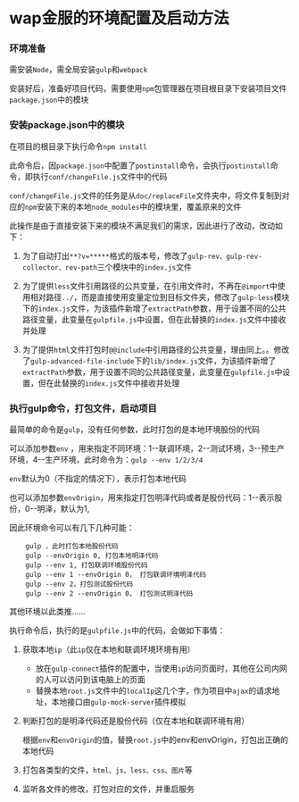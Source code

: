 # wap金服的环境配置及启动方法

<!-- toc -->

### 环境准备

需安装`Node`，需全局安装`gulp`和`webpack`

安装好后，准备好项目代码，需要使用`npm`包管理器在项目根目录下安装项目文件`package.json`中的模块

### 安装package.json中的模块

在项目的根目录下执行命令`npm install`

此命令后，因`package.json`中配置了`postinstall`命令，会执行`postinstall`命令，即执行`conf/changeFile.js`文件中的代码

`conf/changeFile.js`文件的任务是从`doc/replaceFile`文件夹中，将文件复制到对应的`npm`安装下来的本地`node_modules`中的模块里，覆盖原来的文件

此操作是由于直接安装下来的模块不满足我们的需求，因此进行了改动，改动如下：

1. 为了自动打出`**?v=*****`格式的版本号，修改了`gulp-rev、gulp-rev-collector、rev-path`三个模块中的`index.js`文件

2. 为了提供`less`文件引用路径的公共变量，在引用文件时，不再在`@import`中使用相对路径`../`，而是直接使用变量定位到目标文件夹，修改了`gulp-less`模块下的`index.js`文件，为该插件新增了`extractPath`参数，用于设置不同的公共路径变量，此变量在`gulpfile.js`中设置，但在此替换的`index.js`文件中接收并处理

3. 为了提供`html`文件打包时`@@include`中引用路径的公共变量，理由同上。。修改了`gulp-advanced-file-include`下的`lib/index.js`文件，为该插件新增了`extractPath`参数，用于设置不同的公共路径变量，此变量在`gulpfile.js`中设置，但在此替换的`index.js`文件中接收并处理

### 执行gulp命令，打包文件，启动项目

最简单的命令是`gulp`，没有任何参数，此时打包的是本地环境股份的代码

可以添加参数`env` ，用来指定不同环境：1--联调环境，2--测试环境，3--预生产环境，4--生产环境，此时命令为：`gulp --env 1/2/3/4`

`env`默认为0（不指定的情况下），表示打包本地代码

也可以添加参数`envOrigin`，用来指定打包明泽代码或者是股份代码：1--表示股份，0--明泽，默认为1,

因此环境命令可以有几下几种可能： 

```
	gulp ，此时打包本地股份代码
	gulp --envOrigin 0, 打包本地明泽代码
	gulp --env 1, 打包联调环境股份代码
	gulp --env 1 --envOrigin 0， 打包联调环境明泽代码
	gulp --env 2，打包测试股份代码
	gulp --env 2 --envOrigin 0， 打包测试明泽代码
```

其他环境以此类推……

执行命令后，执行的是`gulpfile.js`中的代码，会做如下事情：

1. 获取本地`ip`（此`ip`仅在本地和联调环境环境有用）
	
	* 放在`gulp-connect`插件的配置中，当使用`ip`访问页面时，其他在公司内网的人可以访问到该电脑上的页面
	* 替换本地`root.js`文件中的`localIp`这几个字，作为项目中`ajax`的请求地址，本地接口由`gulp-mock-server`插件模拟

2. 判断打包的是明泽代码还是股份代码（仅在本地和联调环境有用）
	
	根据`env`和`envOrigin`的值，替换`root.js`中的env和envOrigin，打包出正确的本地代码

3. 打包各类型的文件，`html、js、less、css、图片`等

4. 监听各文件的修改，打包对应的文件，并重启服务